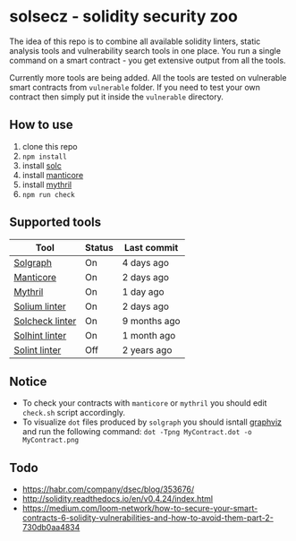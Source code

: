 # solsecz - solidity security zoo
The idea of this repo is to combine all available solidity linters, static analysis tools and vulnerability search tools in one place. You run a single command on a smart contract - you get extensive output from all the tools.

Currently more tools are being added. All the tools are tested on vulnerable smart contracts from `vulnerable` folder. If you need to test your own contract then simply put it inside the `vulnerable` directory.

## How to use
1. clone this repo
2. `npm install`
3. install [solc](http://solidity.readthedocs.io/en/v0.4.24/installing-solidity.html)
4. install [manticore](https://github.com/trailofbits/manticore)
5. install [mythril](https://github.com/ConsenSys/mythril) 
6. `npm run check`

## Supported tools
| Tool | Status | Last commit |
|------|--------|-------------|
| [Solgraph](https://github.com/raineorshine/solgraph) | On | 4 days ago |
| [Manticore](https://github.com/trailofbits/manticore) | On | 2 days ago |
| [Mythril](https://github.com/ConsenSys/mythril) | On | 1 day ago |
| [Solium linter](https://github.com/duaraghav8/Solium) | On | 2 days ago |
| [Solcheck linter](https://github.com/federicobond/solcheck) | On | 9 months ago |
| [Solhint linter](https://github.com/protofire/solhint) | On | 1 month ago |
| [Solint linter](https://github.com/SilentCicero/solint) | Off | 2 years ago |

## Notice
- To check your contracts with `manticore` or `mythril` you should edit `check.sh` script accordingly.
- To visualize `dot` files produced by `solgraph` you should isntall [graphviz](https://graphviz.gitlab.io/download/) and run the following command: `dot -Tpng MyContract.dot -o MyContract.png`

## Todo
- https://habr.com/company/dsec/blog/353676/
- http://solidity.readthedocs.io/en/v0.4.24/index.html
- https://medium.com/loom-network/how-to-secure-your-smart-contracts-6-solidity-vulnerabilities-and-how-to-avoid-them-part-2-730db0aa4834